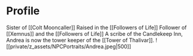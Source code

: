 # Profile
Sister of [[Colt Mooncaller]]
Raised in the [[Followers of Life]]
Follower of [[Xemnus]] and the [[Followers of Life]]
A scribe of the Candlekeep Inn, Andrea is now the tower keeper of the [[Tower of Thalivar]]. 
![[private/z_assets/NPCPortraits/Andrea.jpeg|500]]
